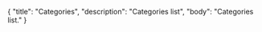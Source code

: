 {
    "title": "Categories",
    "description": "Categories list",
    "body": "Categories list."
}
